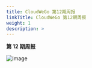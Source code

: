 ```yaml
---
title: CloudWeGo 第12期周报
linkTitle: CloudWeGo 第12期周报
weight: 1
description: >
---
```


**第 12 期周报**

![image](/img/community/weekly_report/CloudWeGo_12th_weekly_report.png)



